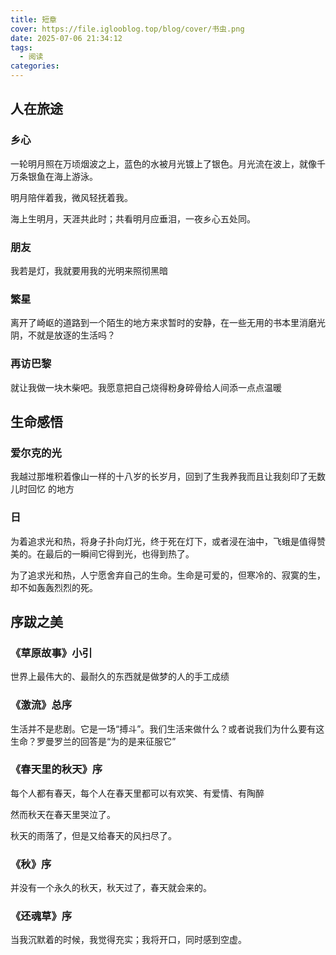 ```yaml
---
title: 短章
cover: https://file.iglooblog.top/blog/cover/书虫.png
date: 2025-07-06 21:34:12
tags:
  - 阅读
categories:
---
```


## 人在旅途

### 乡心

一轮明月照在万顷烟波之上，蓝色的水被月光镀上了银色。月光流在波上，就像千万条银鱼在海上游泳。

明月陪伴着我，微风轻抚着我。

海上生明月，天涯共此时；共看明月应垂泪，一夜乡心五处同。

### 朋友

我若是灯，我就要用我的光明来照彻黑暗

### 繁星

离开了崎岖的道路到一个陌生的地方来求暂时的安静，在一些无用的书本里消磨光阴，不就是放逐的生活吗？

### 再访巴黎

就让我做一块木柴吧。我愿意把自己烧得粉身碎骨给人间添一点点温暖

## 生命感悟

### 爱尔克的光

我越过那堆积着像山一样的十八岁的长岁月，回到了生我养我而且让我刻印了无数儿时回忆 的地方

### 日

为着追求光和热，将身子扑向灯光，终于死在灯下，或者浸在油中，飞蛾是值得赞美的。在最后的一瞬间它得到光，也得到热了。

为了追求光和热，人宁愿舍弃自己的生命。生命是可爱的，但寒冷的、寂寞的生，却不如轰轰烈烈的死。

## 序跋之美

### 《草原故事》小引

世界上最伟大的、最耐久的东西就是做梦的人的手工成绩

### 《激流》总序

生活并不是悲剧。它是一场“搏斗”。我们生活来做什么？或者说我们为什么要有这生命？罗曼罗兰的回答是“为的是来征服它”

### 《春天里的秋天》序

每个人都有春天，每个人在春天里都可以有欢笑、有爱情、有陶醉

然而秋天在春天里哭泣了。

秋天的雨落了，但是又给春天的风扫尽了。

### 《秋》序

并没有一个永久的秋天，秋天过了，春天就会来的。

### 《还魂草》序

当我沉默着的时候，我觉得充实；我将开口，同时感到空虚。